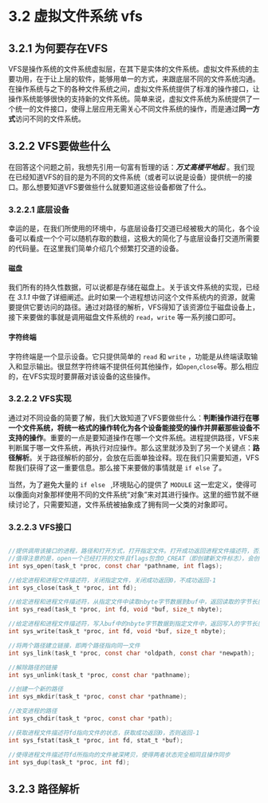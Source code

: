 # 3.2 虚拟文件系统 vfs
## 3.2.1 为何要存在VFS
VFS是操作系统的文件系统虚拟层，在其下是实体的文件系统。虚拟文件系统的主要功用，在于让上层的软件，能够用单一的方式，来跟底层不同的文件系统沟通。在操作系统与之下的各种文件系统之间，虚拟文件系统提供了标准的操作接口，让操作系统能够很快的支持新的文件系统。简单来说，虚拟文件系统为系统提供了一个统一的文件接口，使得上层应用无需关心不同文件系统的操作，而是通过**同一方式**访问不同的文件系统。
## 3.2.2 VFS要做些什么
在回答这个问题之前，我想先引用一句富有哲理的话：**_万丈高楼平地起_** 。我们现在已经知道VFS的目的是为不同的文件系统（或者可以说是设备）提供统一的接口。那么想要知道VFS要做些什么就要知道这些设备都做了什么。
### 3.2.2.1 底层设备
幸运的是，在我们所使用的环境中，与底层设备打交道已经被极大的简化，各个设备可以看成一个个可以随机存取的数组，这极大的简化了与底层设备打交道所需要的代码量。在这里我们简单介绍几个频繁打交道的设备。
#### 磁盘
我们所有的持久性数据，可以说都是存储在磁盘上。关于该文件系统的实现，已经在 _3.1.1_ 中做了详细阐述。此时如果一个进程想访问这个文件系统内的资源，就需要提供它要访问的路径。通过对路径的解析，VFS得知了该资源位于磁盘设备上，接下来要做的事就是调用磁盘文件系统的 ``read``，``write`` 等一系列接口即可。
#### 字符终端
字符终端是一个显示设备。它只提供简单的 ``read`` 和 ``write`` ，功能是从终端读取输入和显示输出。很显然字符终端不提供任何其他操作，如``open``,``close``等。那么相应的，在VFS实现时要屏蔽对该设备的这些操作。

### 3.2.2.2 VFS实现
通过对不同设备的简要了解，我们大致知道了VFS要做些什么：**判断操作进行在哪一个文件系统，将统一格式的操作转化为各个设备能接受的操作并屏蔽那些设备不支持的操作**。重要的一点是要知道操作在哪一个文件系统。进程提供路径，VFS来判断属于哪一文件系统，再执行对应操作。那么这里就涉及到了另一个关键点：**路径解析**。关于路径解析的部分，会放在后面单独诠释。现在我们只需要知道，VFS帮我们获得了这一重要信息。那么接下来要做的事情就是 `` if else `` 了。

当然，为了避免大量的 ``if else `` ,环境贴心的提供了 ``MODULE`` 这一宏定义，使得可以像面向对象那样使用不同的文件系统“对象”来对其进行操作。这里的细节就不继续讨论了，只需要知道，文件系统被抽象成了拥有同一父类的对象即可。

### 3.2.2.3 VFS接口
```c

//提供调用该接口的进程，路径和打开方式，打开指定文件。打开成功返回进程文件描述符，否则返回-1
//值得注意的是，open一个已经打开的文件且flags包含O_CREAT（即创建新文件标志），会创建一个新的fd并指向该文件而不会新建一个同名文件。
int sys_open(task_t *proc, const char *pathname, int flags);

//给定进程和进程文件描述符，关闭指定文件，关闭成功返回0，不成功返回-1
int sys_close(task_t *proc, int fd);

//给定进程和进程文件描述符，从指定文件中读取nbyte字节数据到buf中，返回读取的字节长度
int sys_read(task_t *proc, int fd, void *buf, size_t nbyte);

//给定进程和进程文件描述符，写入buf中的nbyte字节数据到指定文件中，返回写入的字节长度
int sys_write(task_t *proc, int fd, void *buf, size_t nbyte);

//将两个路径建立链接，即两个路径指向同一文件
int sys_link(task_t *proc, const char *oldpath, const char *newpath);

//解除路径的链接
int sys_unlink(task_t *proc, const char *pathname);

//创建一个新的路径
int sys_mkdir(task_t *proc, const char *pathname);

//改变进程的路径
int sys_chdir(task_t *proc, const char *path);

//获取进程文件描述符fd指向文件的状态，获取成功返回0，否则返回-1
int sys_fstat(task_t *proc, int fd, stat_t *buf);

//使得进程文件描述符fd所指向的文件被深拷贝，使得两者状态完全相同且操作同步
int sys_dup(task_t *proc, int fd);
```


## 3.2.3 路径解析
